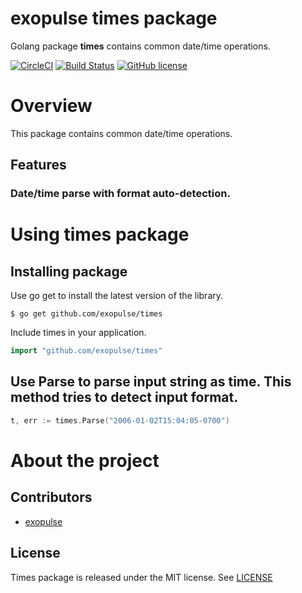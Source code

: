 # exopulse times package
Golang package **times** contains common date/time operations.

[![CircleCI](https://circleci.com/gh/exopulse/times.svg?style=svg)](https://circleci.com/gh/exopulse/times)
[![Build Status](https://travis-ci.org/exopulse/times.svg?branch=master)](https://travis-ci.org/exopulse/times)
[![GitHub license](https://img.shields.io/github/license/exopulse/times.svg)](https://github.com/exopulse/times/blob/master/LICENSE)

# Overview

This package contains common date/time operations.

## Features

### Date/time parse with format auto-detection. 

# Using times package

## Installing package

Use go get to install the latest version of the library.

    $ go get github.com/exopulse/times
 
Include times in your application.
```go
import "github.com/exopulse/times"
```

## Use Parse to parse input string as time. This method tries to detect input format.
```go
t, err := times.Parse("2006-01-02T15:04:05-0700")
```

# About the project

## Contributors

* [exopulse](https://github.com/exopulse)

## License

Times package is released under the MIT license. See
[LICENSE](https://github.com/exopulse/times/blob/master/LICENSE)
